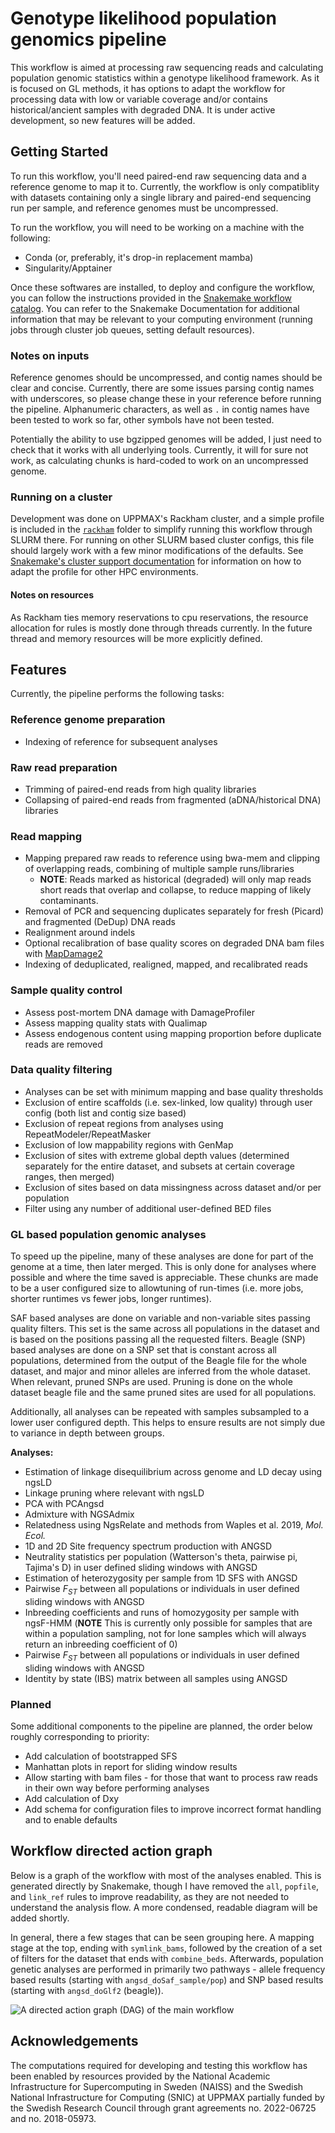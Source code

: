 # Genotype likelihood population genomics pipeline

This workflow is aimed at processing raw sequencing reads and calculating
population genomic statistics within a genotype likelihood framework. As it is
focused on GL methods, it has options to adapt the workflow for processing data
with low or variable coverage and/or contains historical/ancient samples with
degraded DNA. It is under active development, so new features will be added.

## Getting Started

To run this workflow, you'll need paired-end raw sequencing data and a
reference genome to map it to. Currently, the workflow is only compatiblity
with datasets containing only a single library and paired-end sequencing run
per sample, and reference genomes must be uncompressed.

To run the workflow, you will need to be working on a machine with the
following:

- Conda (or, preferably, it's drop-in replacement mamba)
- Singularity/Apptainer

Once these softwares are installed, to deploy and configure the workflow, you
can follow the instructions provided in the [Snakemake workflow catalog](https://snakemake.github.io/snakemake-workflow-catalog/?usage=zjnolen/angsd-snakemake-pipeline).
You can refer to the Snakemake Documentation for additional information that
may be relevant to your computing environment (running jobs through cluster job
queues, setting default resources).

### Notes on inputs

Reference genomes should be uncompressed, and contig names should be clear and
concise. Currently, there are some issues parsing contig names with
underscores, so please change these in your reference before running the
pipeline. Alphanumeric characters, as well as `.` in contig names have been
tested to work so far, other symbols have not been tested.

Potentially the ability to use bgzipped genomes will be added, I just need to
check that it works with all underlying tools. Currently, it will for sure not
work, as calculating chunks is hard-coded to work on an uncompressed genome.

### Running on a cluster

Development was done on UPPMAX's Rackham cluster, and a simple profile is
included in the [`rackham`](rackham) folder to simplify running this workflow
through SLURM there. For running on other SLURM based cluster configs, this
file should largely work with a few minor modifications of the defaults. See
[Snakemake's cluster support documentation](https://snakemake.readthedocs.io/en/stable/executing/cluster.html)
for information on how to adapt the profile for other HPC environments.

#### Notes on resources

As Rackham ties memory reservations to cpu reservations, the resource
allocation for rules is mostly done through threads currently. In the future
thread and memory resources will be more explicitly defined.

## Features

Currently, the pipeline performs the following tasks:

### Reference genome preparation

- Indexing of reference for subsequent analyses

### Raw read preparation

- Trimming of paired-end reads from high quality libraries
- Collapsing of paired-end reads from fragmented (aDNA/historical DNA)
libraries

### Read mapping

- Mapping prepared raw reads to reference using bwa-mem and clipping of
  overlapping reads, combining of multiple sample runs/libraries
  - **NOTE**: Reads marked as historical (degraded) will only map reads short
    reads that overlap and collapse, to reduce mapping of likely contaminants.
- Removal of PCR and sequencing duplicates separately for fresh (Picard) and
  fragmented (DeDup) DNA reads
- Realignment around indels
- Optional recalibration of base quality scores on degraded DNA bam files with
  [MapDamage2](https://ginolhac.github.io/mapDamage/)
- Indexing of deduplicated, realigned, mapped, and recalibrated reads

### Sample quality control

- Assess post-mortem DNA damage with DamageProfiler
- Assess mapping quality stats with Qualimap
- Assess endogenous content using mapping proportion before duplicate reads are
  removed

### Data quality filtering

- Analyses can be set with minimum mapping and base quality thresholds
- Exclusion of entire scaffolds (i.e. sex-linked, low quality) through user
  config (both list and contig size based)
- Exclusion of repeat regions from analyses using RepeatModeler/RepeatMasker
- Exclusion of low mappability regions with GenMap
- Exclusion of sites with extreme global depth values (determined separately
  for the entire dataset, and subsets at certain coverage ranges, then merged)
- Exclusion of sites based on data missingness across dataset and/or per
  population
- Filter using any number of additional user-defined BED files

### GL based population genomic analyses

To speed up the pipeline, many of these analyses are done for part of the
genome at a time, then later merged. This is only done for analyses where
possible and where the time saved is appreciable. These chunks are made to be a
user configured size to allowtuning of run-times (i.e. more jobs, shorter
runtimes vs fewer jobs, longer runtimes).

SAF based analyses are done on variable and non-variable sites passing quality
filters. This set is the same across all populations in the dataset and is
based on the positions passing all the requested filters. Beagle (SNP) based
analyses are done on a SNP set that is constant across all populations,
determined from the output of the Beagle file for the whole dataset, and major
and minor alleles are inferred from the whole dataset. When relevant, pruned
SNPs are used. Pruning is done on the whole dataset beagle file and the same
pruned sites are used for all populations.

Additionally, all analyses can be repeated with samples subsampled to a lower
user configured depth. This helps to ensure results are not simply due to
variance in depth between groups.

**Analyses:**

- Estimation of linkage disequilibrium across genome and LD decay using ngsLD
- Linkage pruning where relevant with ngsLD
- PCA with PCAngsd
- Admixture with NGSAdmix
- Relatedness using NgsRelate and methods from Waples et al. 2019, *Mol. Ecol.*
- 1D and 2D Site frequency spectrum production with ANGSD
- Neutrality statistics per population (Watterson's theta, pairwise pi,
  Tajima's D) in user defined sliding windows with ANGSD
- Estimation of heterozygosity per sample from 1D SFS with ANGSD
- Pairwise $F_{ST}$ between all populations or individuals in user defined
  sliding windows with ANGSD
- Inbreeding coefficients and runs of homozygosity per sample with ngsF-HMM
  (**NOTE** This is currently only possible for samples that are within a
  population sampling, not for lone samples which will always return an
  inbreeding coefficient of 0)
- Pairwise $F_{ST}$ between all populations or individuals in user defined
  sliding windows with ANGSD
- Identity by state (IBS) matrix between all samples using ANGSD

### Planned

Some additional components to the pipeline are planned, the order below roughly
corresponding to priority:

- Add calculation of bootstrapped SFS
- Manhattan plots in report for sliding window results
- Allow starting with bam files - for those that want to process raw reads in
  their own way before performing analyses
- Add calculation of Dxy
- Add schema for configuration files to improve incorrect format handling and
  to enable defaults

## Workflow directed action graph

Below is a graph of the workflow with most of the analyses enabled. This is
generated directly by Snakemake, though I have removed the `all`, `popfile`,
and `link_ref` rules to improve readability, as they are not needed to
understand the analysis flow. A more condensed, readable diagram will be added
shortly.

In general, there a few stages that can be seen grouping here. A mapping stage
at the top, ending with `symlink_bams`, followed by the creation of a set of
filters for the dataset that ends with `combine_beds`. Afterwards, population
genetic analyses are performed in primarily two pathways - allele frequency
based results (starting with `angsd_doSaf_sample/pop`) and SNP based results
(starting with `angsd_doGlf2` (beagle)).

![A directed action graph (DAG) of the main workflow](images/rulegraph.svg)

## Acknowledgements

The computations required for developing and testing this workflow has been
enabled by resources provided by the National Academic Infrastructure for
Supercomputing in Sweden (NAISS) and the Swedish National Infrastructure for
Computing (SNIC) at UPPMAX partially funded by the Swedish Research Council
through grant agreements no. 2022-06725 and no. 2018-05973.
